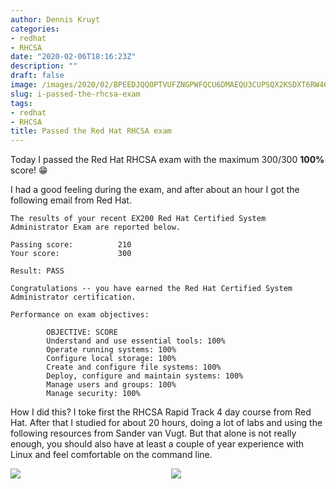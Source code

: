 ```yaml
---
author: Dennis Kruyt
categories:
- redhat
- RHCSA
date: "2020-02-06T18:16:23Z"
description: ""
draft: false
image: /images/2020/02/BPEEDJQQOPTVUFZNGPWFQCU6DMAEQU3CUPSQX2KSDXT6RW46LQ3T7ULZ55KZZ56SKO7EQ3ETTLYZQ4U5NQYTCNA62RUWOCM34WWBUYQ--1.png
slug: i-passed-the-rhcsa-exam
tags:
- redhat
- RHCSA
title: Passed the Red Hat RHCSA exam
---
```



Today I passed the Red Hat RHCSA exam with the maximum 300/300 **100%** score! 😁

I had a good feeling during the exam, and after about an hour I got the following email from Red Hat.

```
The results of your recent EX200 Red Hat Certified System Administrator Exam are reported below.

Passing score:          210
Your score:             300

Result: PASS

Congratulations -- you have earned the Red Hat Certified System Administrator certification.

Performance on exam objectives:

        OBJECTIVE: SCORE
        Understand and use essential tools: 100%
        Operate running systems: 100%
        Configure local storage: 100%
        Create and configure file systems: 100%
        Deploy, configure and maintain systems: 100%
        Manage users and groups: 100%
        Manage security: 100%
```

How I did this? I toke first the RHCSA Rapid Track 4 day course from Red Hat. After that I studied for about 20 hours, doing a lot of labs and using the following resources from Sander van Vugt. But that alone is not really enough, you should also have at least a couple of year experience with Linux and feel comfortable on the command line.

<div style="display:flex">
     <div style="flex:1;padding-right:5px;">
          <img src="https://www.sandervanvugt.com/wp-content/uploads/2019/12/rhcsa-8-cert-guide-258x316.jpg">
     </div>
     <div style="flex:1;padding-left:5px;">
          <img src="https://www.sandervanvugt.com/wp-content/uploads/2019/06/rhcsa-rhel8-learning-path-sander-van-vugt-258x316.jpg">
    </div>
</div>

